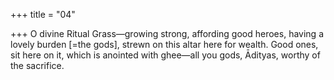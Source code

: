 +++
title = "04"

+++
O divine Ritual Grass—growing strong, affording good heroes, having a  lovely burden [=the gods], strewn on this altar here for wealth.
Good ones, sit here on it, which is anointed with ghee—all you gods,  Ādityas, worthy of the sacrifice.